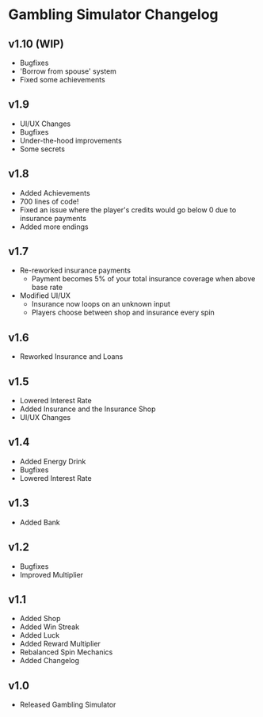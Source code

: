 # Gambling Simulator Changelog

## v1.10 (WIP)

- Bugfixes
- 'Borrow from spouse' system
- Fixed some achievements

## v1.9

- UI/UX Changes
- Bugfixes
- Under-the-hood improvements
- Some secrets

## v1.8

- Added Achievements
- 700 lines of code!
- Fixed an issue where the player's credits would go below 0 due to insurance payments
- Added more endings

## v1.7

- Re-reworked insurance payments
  - Payment becomes 5% of your total insurance coverage when above base rate
- Modified UI/UX
  - Insurance now loops on an unknown input
  - Players choose between shop and insurance every spin

## v1.6

- Reworked Insurance and Loans

## v1.5

- Lowered Interest Rate
- Added Insurance and the Insurance Shop
- UI/UX Changes

## v1.4

- Added Energy Drink
- Bugfixes
- Lowered Interest Rate

## v1.3

- Added Bank

## v1.2

- Bugfixes
- Improved Multiplier

## v1.1

- Added Shop
- Added Win Streak
- Added Luck
- Added Reward Multiplier
- Rebalanced Spin Mechanics
- Added Changelog

## v1.0

- Released Gambling Simulator
